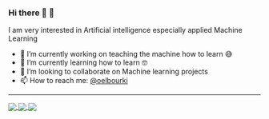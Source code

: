 ### Hi there 🤖 👋

I am very interested in Artificial intelligence especially applied Machine Learning 
- 🔭 I’m currently working on teaching the machine how to learn 😅
- 🌱 I’m currently learning how to learn 🤓
- 👯 I’m looking to collaborate on Machine learning projects
- 📫 How to reach me: [@oelbourki](https://twitter.com/oelbourki)
----------------------------------------------------------------------------
<a href="https://github.com/oelbourki?tab=repositories">
  <img align="center" src="https://1337-readme.vercel.app/api/profile?cursus=42cursus&login=oel-bour"/>
 </a>
<a href="https://github.com/oelbourki?tab=repositories">
  <img align="center" src="https://github-readme-stats.vercel.app/api/top-langs/?username=oelbourki&theme=dark"/>
</a>
<a href="https://github.com/oelbourki?tab=repositories">
 <img align="center" src="https://github-readme-stats.vercel.app/api?username=oelbourki&line_height=40&show_icons=true&theme=dark">
</a>

<!--
**elbourki1/elbourki1** is a ✨ _special_ ✨ repository because its `README.md` (this file) appears on your GitHub profile.
![Elbourki's github stats](https://github-readme-stats.vercel.app/api?username=oelbourki&show_icons=true&theme=dark)
[![42 Profile Card](https://1337-readme.vercel.app/api/profile?cursus=42cursus&login=oel-bour)](https://github.com/mohouyizme/1337-readme)

Here are some ideas to get you started:

- 🔭 I’m currently working on ...
- 🌱 I’m currently learning ...
- 👯 I’m looking to collaborate on ...
- 🤔 I’m looking for help with ...
- 💬 Ask me about ...
- 📫 How to reach me: ...
- 😄 Pronouns: ...
- ⚡ Fun fact: ...
-->
